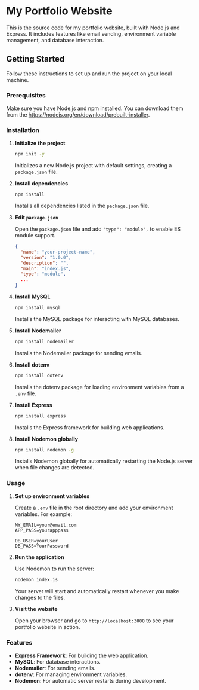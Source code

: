 
# My Portfolio Website

This is the source code for my portfolio website, built with Node.js and Express. It includes features like email sending, environment variable management, and database interaction.

## Getting Started

Follow these instructions to set up and run the project on your local machine.

### Prerequisites

Make sure you have Node.js and npm installed. You can download them from the https://nodejs.org/en/download/prebuilt-installer.

### Installation


1. **Initialize the project**
   ```sh
   npm init -y
   ```
   Initializes a new Node.js project with default settings, creating a `package.json` file.

2. **Install dependencies**
   ```sh
   npm install
   ```
   Installs all dependencies listed in the `package.json` file.

3. **Edit `package.json`**

   Open the `package.json` file and add `"type": "module",` to enable ES module support.
   ```json
   {
     "name": "your-project-name",
     "version": "1.0.0",
     "description": "",
     "main": "index.js",
     "type": "module",
     ...
   }
   ```

4. **Install MySQL**
   ```sh
   npm install mysql
   ```
   Installs the MySQL package for interacting with MySQL databases.

5. **Install Nodemailer**
   ```sh
   npm install nodemailer
   ```
   Installs the Nodemailer package for sending emails.

6. **Install dotenv**
   ```sh
   npm install dotenv
   ```
   Installs the dotenv package for loading environment variables from a `.env` file.

7. **Install Express**
   ```sh
   npm install express
   ```
   Installs the Express framework for building web applications.

8. **Install Nodemon globally**
   ```sh
   npm install nodemon -g
   ```
   Installs Nodemon globally for automatically restarting the Node.js server when file changes are detected.

### Usage

1. **Set up environment variables**

   Create a `.env` file in the root directory and add your environment variables. For example:
   ```env
   MY_EMAIL=your@email.com
   APP_PASS=yourapppass

   DB_USER=yourUser
   DB_PASS=YourPassword
   ```

2. **Run the application**

   Use Nodemon to run the server:
   ```sh
   nodemon index.js
   ```

   Your server will start and automatically restart whenever you make changes to the files.

3. **Visit the website**

   Open your browser and go to `http://localhost:3000` to see your portfolio website in action.

### Features

- **Express Framework**: For building the web application.
- **MySQL**: For database interactions.
- **Nodemailer**: For sending emails.
- **dotenv**: For managing environment variables.
- **Nodemon**: For automatic server restarts during development.


